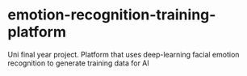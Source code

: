 # emotion-recognition-training-platform
Uni final year project. Platform that uses deep-learning facial emotion recognition to generate training data for AI
